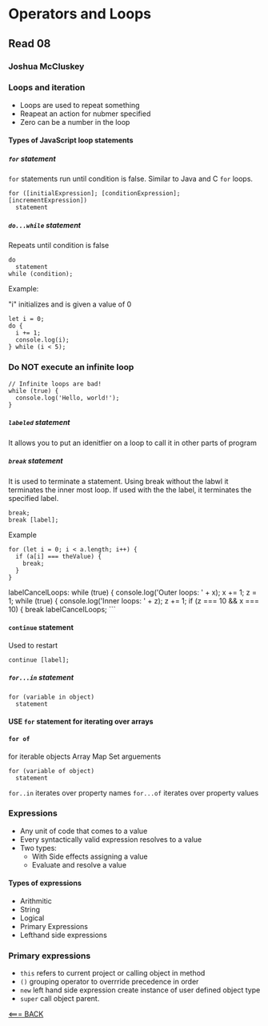 # Operators and Loops

## Read 08

### Joshua McCluskey


### Loops and iteration 

- Loops are used to repeat something
- Reapeat an action for nubmer specified
- Zero can be a number in the loop


#### Types of JavaScript loop statements

##### `for` statement

`for` statements run until condition is false. Similar to Java and C `for` loops.

```
for ([initialExpression]; [conditionExpression]; [incrementExpression])
  statement
```

##### `do...while` statement

Repeats until condition is false

```
do
  statement
while (condition);
```
Example:

"i" initializes and is given a value of 0 

```
let i = 0;
do {
  i += 1;
  console.log(i);
} while (i < 5);
```

### Do NOT execute an infinite loop

```
// Infinite loops are bad!
while (true) {
  console.log('Hello, world!');
}
```

##### `labeled` statement

It allows you to put an idenitfier on a loop to call it in other parts of program

##### `break` statement

It is used to terminate a statement. Using break without the labwl it terminates the inner most loop.
If used with the the label, it terminates the specified label.


```
break;
break [label];
```

Example

```
for (let i = 0; i < a.length; i++) {
  if (a[i] === theValue) {
    break;
  }
}

```
labelCancelLoops: while (true) {
  console.log('Outer loops: ' + x);
  x += 1;
  z = 1;
  while (true) {
    console.log('Inner loops: ' + z);
    z += 1;
    if (z === 10 && x === 10) {
      break labelCancelLoops;
    ```


#### `continue` statement

Used to restart

```
continue [label];
```

##### `for...in` statement

```
for (variable in object)
  statement
```

#### USE `for` statement for iterating over arrays


#### `for of`

for iterable objects Array Map Set
arguements

```
for (variable of object)
  statement
```
`for..in` iterates over property names
`for...of` iterates over property  values

### Expressions

- Any unit of code that comes to a value
- Every syntactically valid expression resolves to a value
- Two types: 
    - With Side effects assigning a value
    - Evaluate and resolve a value

#### Types of expressions

- Arithmitic
- String
- Logical
- Primary Expressions
- Lefthand side expressions

### Primary expressions 

- `this` refers to current project or calling object in method
- `()` grouping operator to overrride precedence in order
- `new` left hand side expression create instance of user defined object type
- `super` call object parent.

[<=== BACK](reading-notes/README.md)
